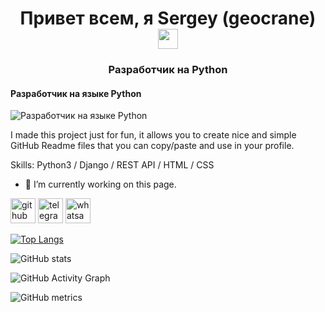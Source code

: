 <h1 align="center">Привет всем, я Sergey (geocrane)</a> 
<img src="https://github.com/blackcater/blackcater/raw/main/images/Hi.gif" height="32"/></h1>
<h3 align="center">Разработчик на Python</h3>

#### Разработчик на языке Python
![Разработчик на языке Python](https://arturssmirnovs.github.io/github-profile-readme-generator/images/banner.png)

I made this project just for fun, it allows you to create nice and simple GitHub Readme files that you can copy/paste and use in your profile.

Skills: Python3 / Django / REST  API / HTML / CSS

- 🔭 I’m currently working on this page. 


[<img src='https://cdn.jsdelivr.net/npm/simple-icons@3.0.1/icons/github.svg' alt='github' height='40'>](https://github.com/geocrane)  [<img src='https://cdn.jsdelivr.net/npm/simple-icons@3.0.1/icons/telegram.svg' alt='telegram' height='40'>](https://t.me/studio55rnd)  [<img src='https://cdn.jsdelivr.net/npm/simple-icons@3.0.1/icons/whatsapp.svg' alt='whatsapp' height='40'>](https://wa.me/79508481025)  

[![Top Langs](https://github-readme-stats.vercel.app/api/top-langs/?username=geocrane)](https://github.com/anuraghazra/github-readme-stats)

![GitHub stats](https://github-readme-stats.vercel.app/api?username=geocrane&show_icons=true)  

![GitHub Activity Graph](https://activity-graph.herokuapp.com/graph?username=geocrane)  

![GitHub metrics](https://metrics.lecoq.io/geocrane)  

